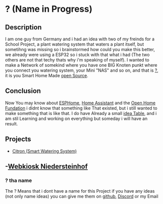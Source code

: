# ? (Name in Progress)
## Description

I am one guy from Germany and i had an idea with two of my freinds for a School Project, a plant watering system that waters a plant itself, but sometihng was missing so i brainstormed how could you make this better, we already were using a ESP32 so i stuck with that what i had (The two others are not that techy thats why i'm speaking of myself). I wanted to make a Network of somekind where you have one BIG Knoten punkt where you connect you watering system, your Mini "NAS" and so on, and that is [?](#-tha-name), it is you Smart Home Made [open Source][3]. 

## Conclusion

Now You may know about [ESPHome][4], [Home Assistant][5] and the [Open Home Fundation][6] i didnt know that something like That existed, but i still wanted to make something that is like that.
I do have Already a small [idea Table](#projects), and i am stil Learning and working on everything but someday i will have an result.

## Projects

- [Citron (Smart Watering System)](https://official-pepe.github.io/Web/Projects/Project-Citron/Citron.html)

-[Webkiosk Niedersteinhof](https://official-pepe.github.io/Web/Projects/Webkiosk-Niedersteinhof/Web/Webview-home.html)
---

### ? tha name

The ? Means that i dont have a name for this Project if you have any ideas (not only name ideas) you can give me them on [github][1], [Discord][2] or my Email


  [1]: https://github.com/Official-Pepe/Web
  [2]: https://discord.gg/W6jBRcRZB2
  [3]: https://en.wikipedia.org/wiki/Open_source
  [4]: https://esphome.io/
  [5]: https://www.home-assistant.io/
  [6]: https://www.openhomefoundation.org/

